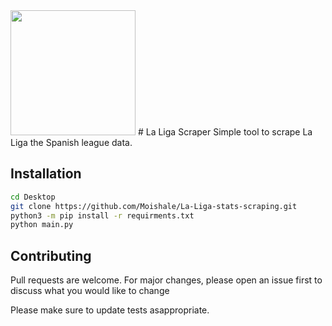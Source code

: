 <img src="https://i.gifer.com/origin/66/6621966453e47f239b84e6bb2911560c.gif" width="200"/>
# La Liga Scraper
Simple tool to scrape La Liga the Spanish league data.
 
 ## Installation

```bash
cd Desktop
git clone https://github.com/Moishale/La-Liga-stats-scraping.git
python3 -m pip install -r requirments.txt
python main.py
```
## Contributing
Pull requests are welcome. For major changes, please open an issue first to discuss what you would like to change 

 Please make sure to update tests asappropriate.
